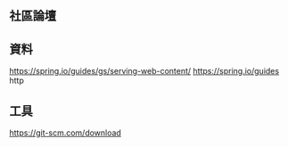 ## 社區論壇

## 資料
https://spring.io/guides/gs/serving-web-content/
https://spring.io/guides
http

## 工具 
https://git-scm.com/download